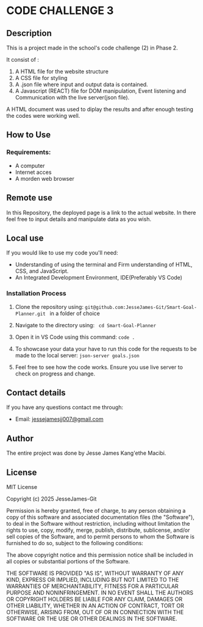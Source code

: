 # CODE CHALLENGE 3
## Description
This is a project made in the school's code challenge (2) in Phase 2.

It consist of : 
1. A HTML file for the website structure
2. A CSS file for styling
3. A .json file where input and output data is contained.
4. A Javascript (REACT) file for DOM manipulation, Event listening and Communication with the live server(json file).

A HTML document was used to diplay the results and after enough testing the codes were working well.

## How to Use
### Requirements:
- A computer
- Internet acces
- A morden web browser

## Remote use
In this Repository, the deployed page is a link to the actual website. In there feel free to input details and manipulate data as you wish.

## Local use
If you would like to use my code you'll need:
- Understanding of using the terminal and Firm understanding of HTML, CSS, and JavaScript.
- An Integrated Development Environment, IDE(Preferably VS Code)

### Installation Process
1. Clone the repository using:
```git@github.com:JesseJames-Git/Smart-Goal-Planner.git ```
in a folder of choice

2. Navigate to the directory using:
``` cd Smart-Goal-Planner```

3. Open it in VS Code using this command:
```code .```

4. To showcase your data your have to run this code for the requests to be made to the local server:
``` json-server goals.json ``` 

5. Feel free to see how the code works. Ensure you use live server to check on progress and change.

## Contact details
If you have any questions contact me through:

- Email: jessejamesjj007@gmail.com

## Author
The entire project was done by Jesse James Kang'ethe Macibi.

## License
MIT License

Copyright (c) 2025 JesseJames-Git

Permission is hereby granted, free of charge, to any person obtaining a copy
of this software and associated documentation files (the "Software"), to deal
in the Software without restriction, including without limitation the rights
to use, copy, modify, merge, publish, distribute, sublicense, and/or sell
copies of the Software, and to permit persons to whom the Software is
furnished to do so, subject to the following conditions:

The above copyright notice and this permission notice shall be included in all
copies or substantial portions of the Software.

THE SOFTWARE IS PROVIDED "AS IS", WITHOUT WARRANTY OF ANY KIND, EXPRESS OR
IMPLIED, INCLUDING BUT NOT LIMITED TO THE WARRANTIES OF MERCHANTABILITY,
FITNESS FOR A PARTICULAR PURPOSE AND NONINFRINGEMENT. IN NO EVENT SHALL THE
AUTHORS OR COPYRIGHT HOLDERS BE LIABLE FOR ANY CLAIM, DAMAGES OR OTHER
LIABILITY, WHETHER IN AN ACTION OF CONTRACT, TORT OR OTHERWISE, ARISING FROM,
OUT OF OR IN CONNECTION WITH THE SOFTWARE OR THE USE OR OTHER DEALINGS IN THE
SOFTWARE.